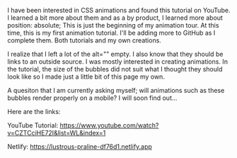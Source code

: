 I have been interested in CSS animations and found this tutorial on YouTube. I learned a bit more about them and as a by product, I learned more about position: absolute; This is just the beginning of my animation tour. At this time, this is my first animation tutorial. I'll be adding more to GitHub as I complete them. Both tutorials and my own creations.

I realize that I left a lot of the alt="" empty. I also know that they should be links to an outside source. I was mostly interested in creating animations. In the tutorial, the size of the bubbles did not suit what I thought they should look like so I made just a little bit of this page my own.

A quesiton that I am currently asking myself; will animations such as these bubbles render properly on a mobile? I will soon find out...

Here are the links:

YouTube Tutorial: https://www.youtube.com/watch?v=CZTCciHE72I&list=WL&index=1

Netlify: https://lustrous-praline-df76d1.netlify.app